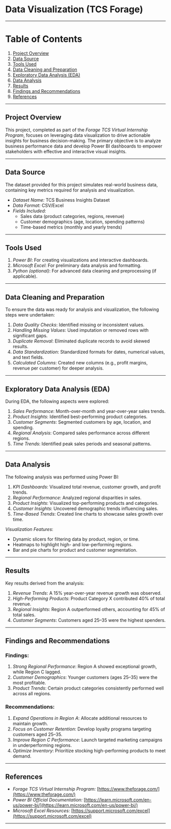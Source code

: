 # Data Visualization (TCS Forage)


---

# Table of Contents  
1. [Project Overview](#project-overview)  
2. [Data Source](#data-source)  
3. [Tools Used](#tools-used)  
4. [Data Cleaning and Preparation](#data-cleaning-and-preparation)  
5. [Exploratory Data Analysis (EDA)](#exploratory-data-analysis-eda)  
6. [Data Analysis](#data-analysis)  
7. [Results](#results)  
8. [Findings and Recommendations](#findings-and-recommendations)  
9. [References](#references)

---

## Project Overview  
This project, completed as part of the *Forage TCS Virtual Internship Program*, focuses on leveraging data visualization to drive actionable insights for business decision-making. The primary objective is to analyze business performance data and develop Power BI dashboards to empower stakeholders with effective and interactive visual insights.

---

## Data Source  
The dataset provided for this project simulates real-world business data, containing key metrics required for analysis and visualization.  

- *Dataset Name:* TCS Business Insights Dataset  
- *Data Format:* CSV/Excel  
- *Fields Included:*  
  - Sales data (product categories, regions, revenue)  
  - Customer demographics (age, location, spending patterns)  
  - Time-based metrics (monthly and yearly trends)  

---

## Tools Used  
1. *Power BI*: For creating visualizations and interactive dashboards.  
2. *Microsoft Excel*: For preliminary data analysis and formatting.  
3. *Python (optional)*: For advanced data cleaning and preprocessing (if applicable).  

---

## Data Cleaning and Preparation  
To ensure the data was ready for analysis and visualization, the following steps were undertaken:  

1. *Data Quality Checks*: Identified missing or inconsistent values.  
2. *Handling Missing Values*: Used imputation or removed rows with significant gaps.  
3. *Duplicate Removal*: Eliminated duplicate records to avoid skewed results.  
4. *Data Standardization*: Standardized formats for dates, numerical values, and text fields.  
5. *Calculated Columns*: Created new columns (e.g., profit margins, revenue per customer) for deeper analysis.  

---

## Exploratory Data Analysis (EDA)  
During EDA, the following aspects were explored:  
1. *Sales Performance*: Month-over-month and year-over-year sales trends.  
2. *Product Insights*: Identified best-performing product categories.  
3. *Customer Segments*: Segmented customers by age, location, and spending.  
4. *Regional Analysis*: Compared sales performance across different regions.  
5. *Time Trends*: Identified peak sales periods and seasonal patterns.

---

## Data Analysis  
The following analysis was performed using Power BI:  

1. *KPI Dashboards*: Visualized total revenue, customer growth, and profit trends.  
2. *Regional Performance*: Analyzed regional disparities in sales.  
3. *Product Insights*: Visualized top-performing products and categories.  
4. *Customer Insights*: Uncovered demographic trends influencing sales.  
5. *Time-Based Trends*: Created line charts to showcase sales growth over time.  

*Visualization Features*:  
- Dynamic slicers for filtering data by product, region, or time.  
- Heatmaps to highlight high- and low-performing regions.  
- Bar and pie charts for product and customer segmentation.

---

## Results  
Key results derived from the analysis:  

1. *Revenue Trends*: A 15% year-over-year revenue growth was observed.  
2. *High-Performing Products*: Product Category X contributed 40% of total revenue.  
3. *Regional Insights*: Region A outperformed others, accounting for 45% of total sales.  
4. *Customer Segments*: Customers aged 25–35 were the highest spenders.

---

## Findings and Recommendations  
### Findings:  
1. *Strong Regional Performance*: Region A showed exceptional growth, while Region C lagged.  
2. *Customer Demographics*: Younger customers (ages 25–35) were the most profitable.  
3. *Product Trends*: Certain product categories consistently performed well across all regions.  

### Recommendations:  
1. *Expand Operations in Region A*: Allocate additional resources to maintain growth.  
2. *Focus on Customer Retention*: Develop loyalty programs targeting customers aged 25–35.  
3. *Improve Region C Performance*: Launch targeted marketing campaigns in underperforming regions.  
4. *Optimize Inventory*: Prioritize stocking high-performing products to meet demand.

---

## References  
- *Forage TCS Virtual Internship Program:* [https://www.theforage.com/](https://www.theforage.com/)  
- *Power BI Official Documentation:* [https://learn.microsoft.com/en-us/power-bi/](https://learn.microsoft.com/en-us/power-bi/)  
- *Microsoft Excel Resources:* [https://support.microsoft.com/excel](https://support.microsoft.com/excel)  

---


